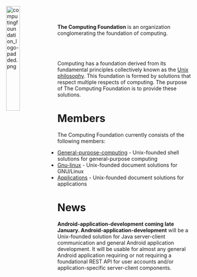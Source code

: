
<img src='https://raw.githubusercontent.com/computingfoundation/home/images/computingfoundation_logo-padded.png' width='27%' align='left' alt='computingfoundation_logo-padded.png'>
<br><br>

**The Computing Foundation** is an organization conglomerating the foundation of computing.
<br><br><br><br>

Computing has a foundation derived from its fundamental principles collectively known as the [Unix philosophy](http://www.linfo.org/unix_philosophy.html). This foundation is formed by solutions that respect multiple respects of computing. The purpose of The Computing Foundation is to provide these solutions.

# Members

The Computing Foundation currently consists of the following members:

* [General-purpose-computing](https://github.com/computingfoundation/general-purpose-computing) - Unix-founded shell solutions for general-purpose computing
* [Gnu-linux](https://github.com/computingfoundation/gnu-linux) - Unix-founded document solutions for GNU/Linux
* [Applications](https://github.com/computingfoundation/applications) - Unix-founded document solutions for applications

# News

**Android-application-development coming late January. Android-application-development** will be a Unix-founded solution for Java server-client communication and general Android application development. It will be usable for almost any general Android application requiring or not requiring a foundational REST API for user accounts and/or application-specific server-client components.

